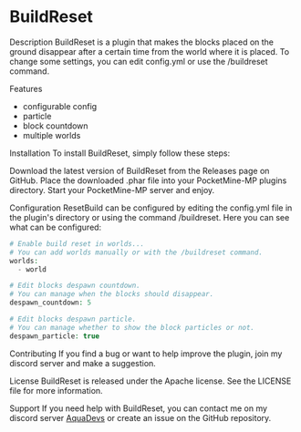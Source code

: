 # BuildReset
Description
BuildReset is a plugin that makes the blocks placed on the ground disappear after a certain time from the world where it is placed. To change some settings, you can edit config.yml or use the /buildreset command.

Features
- configurable config
- particle
- block countdown
- multiple worlds

Installation
To install BuildReset, simply follow these steps:

Download the latest version of BuildReset from the Releases page on GitHub.
Place the downloaded .phar file into your PocketMine-MP plugins directory.
Start your PocketMine-MP server and enjoy.

Configuration
ResetBuild can be configured by editing the config.yml file in the plugin's directory or using the command /buildreset. Here you can see what can be configured:
```php
# Enable build reset in worlds...
# You can add worlds manually or with the /buildreset command.
worlds:
  - world

# Edit blocks despawn countdown.
# You can manage when the blocks should disappear.
despawn_countdown: 5

# Edit blocks despawn particle.
# You can manage whether to show the block particles or not.
despawn_particle: true
```

Contributing
If you find a bug or want to help improve the plugin, join my discord server and make a suggestion.

License
BuildReset is released under the Apache license. See the LICENSE file for more information.

Support
If you need help with BuildReset, you can contact me on my discord server [AquaDevs](https://discord.gg/VFFzjceP6E) or create an issue on the GitHub repository.
